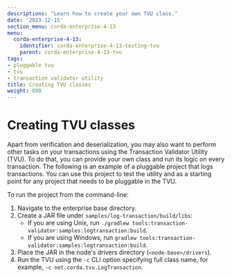 ```yaml
---
descriptions: "Learn how to create your own TVU class."
date: '2023-12-15'
section_menu: corda-enterprise-4-13
menu:
  corda-enterprise-4-13:
    identifier: corda-enterprise-4-13-testing-tvu
    parent: corda-enterprise-4-13-tvu
tags:
- pluggable tvu
- tvu
- transaction validator utility
title: Creating TVU classes
weight: 600
---
```


# Creating TVU classes

Apart from verification and deserialization, you may also want to perform other tasks on your transactions using the Transaction Validator Utility (TVU). To do that, you can provide your own class and run its logic on every transaction.
The following is an example of a pluggable project that logs transactions. You can use this project to test the utility and as a starting point for any project that needs to be pluggable in the TVU.

To run the project from the command-line:

1. Navigate to the enterprise base directory.
2. Create a JAR file under `samples/log-transaction/build/libs`:
    * If you are using Unix, run `./gradlew tools:transaction-validator:samples:logtransaction:build`.
    * If you are using Windows, run `gradlew tools:transaction-validator:samples:logtransaction:build`.
3. Place the JAR in the node's drivers directory (`<node-base>/drivers`).
4. Run the TVU using the `-c` CLI option specifying full class name, for example, `-c net.corda.tvu.LogTransaction`.
